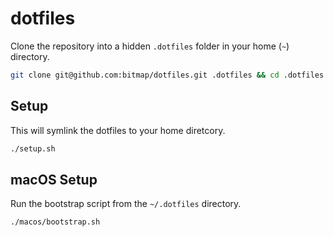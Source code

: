 # dotfiles

Clone the repository into a hidden `.dotfiles` folder in your home (`~`) directory.

```sh
git clone git@github.com:bitmap/dotfiles.git .dotfiles && cd .dotfiles
```

## Setup

This will symlink the dotfiles to your home diretcory.

```sh
./setup.sh
```

## macOS Setup

Run the bootstrap script from the `~/.dotfiles` directory.

```sh
./macos/bootstrap.sh
```
